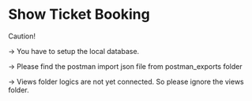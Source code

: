 # Show Ticket Booking 


Caution!

-> You have to setup the local database.

-> Please find the postman import json file from postman_exports folder

-> Views folder logics are not yet connected. So please ignore the views folder.